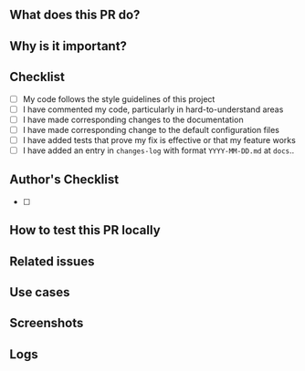 <!-- Type of change
Please label this PR with one of the following labels, depending on the scope of your change:
- Bug
- Enhancement
- Breaking change
- Deprecation
- Cleanup
- Docs
-->

## What does this PR do?

<!-- Mandatory
Explain here the changes you made on the PR. Please explain the WHAT: patterns used, algorithms implemented, design architecture, message processing, etc.
-->

## Why is it important?

<!-- Mandatory
Explain here the WHY or the rationale/motivation for the changes.
-->

## Checklist

<!-- Mandatory
Add a checklist of things that need to be reviewed to approve the PR.

List here all the items you have verified BEFORE sending this PR. Please DO NOT remove any item, striking through those that do not apply. (Just in case, strikethrough uses two tildes. ~~Scratch this.~~)
-->

- [ ] My code follows the style guidelines of this project
- [ ] I have commented my code, particularly in hard-to-understand areas
- [ ] I have made corresponding changes to the documentation
- [ ] I have made corresponding change to the default configuration files
- [ ] I have added tests that prove my fix is effective or that my feature works
- [ ] I have added an entry in `changes-log` with format `YYYY-MM-DD.md` at `docs`..

## Author's Checklist

<!-- Recommended
Add a checklist of things that are required to be reviewed in order to have the PR approved
-->
- [ ]

## How to test this PR locally

<!-- Recommended
Explain here how this PR will be tested by the reviewer: commands, dependencies, steps, etc.
-->

## Related issues

<!-- Recommended
Explain here how the reviewer will test this PR: commands, dependencies, steps, etc.

- Closes #123
- Relates #123
- Requires #123
- Superseds #123
-->

## Use cases

<!-- Recommended
Explain the different behaviors that this PR introduces or modifies in this project, user roles, environment configuration, etc.

If you are familiar with Gherkin test scenarios, we recommend its usage: https://cucumber.io/docs/gherkin/reference/
-->

## Screenshots

<!-- Optional
Add screenshots about the new changes in the project after the PR is applied. They could be related to web pages, terminals, etc., or any other image you consider essential to be shared with the team.
-->

## Logs

<!-- Recommended
Paste here output logs discovered while creating this PR, such as stack traces or integration logs, or any other output you consider essential to be shared with the team.
-->
